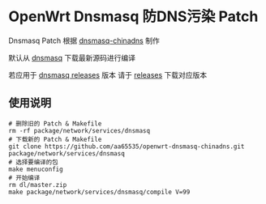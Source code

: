 OpenWrt Dnsmasq 防DNS污染 Patch
===

Dnsmasq Patch 根据 [dnsmasq-chinadns][1] 制作

默认从 [dnsmasq][2] 下载最新源码进行编译

若应用于 [dnsmasq releases][3] 版本 请于 [releases][4] 下载对应版本

使用说明
---

```
# 删除旧的 Patch & Makefile
rm -rf package/network/services/dnsmasq
# 下载新的 Patch & Makefile
git clone https://github.com/aa65535/openwrt-dnsmasq-chinadns.git package/network/services/dnsmasq
# 选择要编译的包
make menuconfig
# 开始编译
rm dl/master.zip
make package/network/services/dnsmasq/compile V=99
```


  [1]: https://github.com/styx-hy/dnsmasq-chinadns
  [2]: https://github.com/aa65535/dnsmasq
  [3]: http://thekelleys.org.uk/dnsmasq
  [4]: https://github.com/aa65535/openwrt-dnsmasq-chinadns/releases